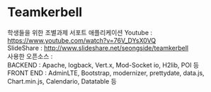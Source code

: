 # Teamkerbell
학생들을 위한 조별과제 서포트 애플리케이션
Youtube : https://www.youtube.com/watch?v=76V_DYsX0VQ <br>
SlideShare : http://www.slideshare.net/seongside/teamkerbell<br>
사용한 오픈소스 : 
<br> BACKEND : Apache, logback, Vert.x, Mod-Socket io, H2lib, POI 등
<br> FRONT END : AdminLTE, Bootstrap, modernizer, prettydate, data.js, Chart.min.js, Calendario, Datatable 등 <br>
